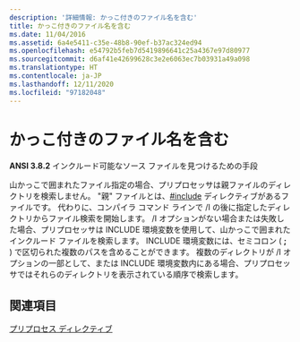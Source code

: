 ```yaml
---
description: '詳細情報: かっこ付きのファイル名を含む'
title: かっこ付きのファイル名を含む
ms.date: 11/04/2016
ms.assetid: 6a4e5411-c35e-48b8-90ef-b37ac324ed94
ms.openlocfilehash: e54792b5feb7d5419896641c25a4367e97d80977
ms.sourcegitcommit: d6af41e42699628c3e2e6063ec7b03931a49a098
ms.translationtype: HT
ms.contentlocale: ja-JP
ms.lasthandoff: 12/11/2020
ms.locfileid: "97182048"
---
```

# <a name="including-bracketed-filenames"></a>かっこ付きのファイル名を含む

**ANSI 3.8.2** インクルード可能なソース ファイルを見つけるための手段

山かっこで囲まれたファイル指定の場合、プリプロセッサは親ファイルのディレクトリを検索しません。 "親" ファイルとは、[#include](../preprocessor/hash-include-directive-c-cpp.md) ディレクティブがあるファイルです。 代わりに、コンパイラ コマンド ラインで /I の後に指定したディレクトリからファイル検索を開始します。 /I オプションがない場合または失敗した場合、プリプロセッサは INCLUDE 環境変数を使用して、山かっこで囲まれたインクルード ファイルを検索します。 INCLUDE 環境変数には、セミコロン ( **;** ) で区切られた複数のパスを含めることができます。 複数のディレクトリが /I オプションの一部として、または INCLUDE 環境変数内にある場合、プリプロセッサではそれらのディレクトリを表示されている順序で検索します。

## <a name="see-also"></a>関連項目

[プリプロセス ディレクティブ](../c-language/preprocessing-directives.md)

